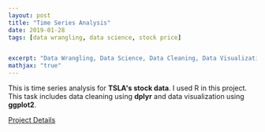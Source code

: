 ```yaml
---
layout: post
title: "Time Series Analysis"
date: 2019-01-28
tags: [data wrangling, data science, stock price]


excerpt: "Data Wrangling, Data Science, Data Cleaning, Data Visualization"
mathjax: "true"
---
```


This is time series analysis for **TSLA's stock data**. I used R in this project. This task includes data cleaning using **dplyr** and data visualization using **ggplot2**.


<p><a href="/images/assessment.pdf">Project Details</a></p>
